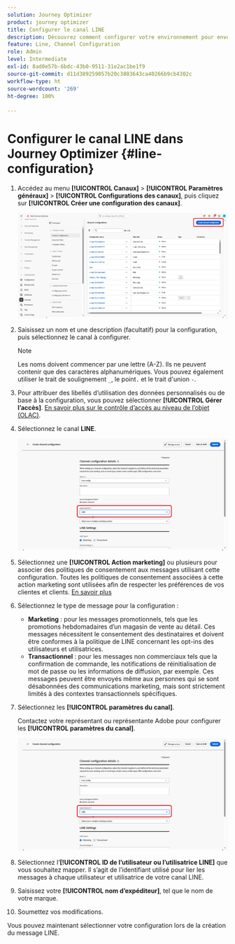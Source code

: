 ```yaml
---
solution: Journey Optimizer
product: journey optimizer
title: Configurer le canal LINE
description: Découvrez comment configurer votre environnement pour envoyer des messages LINE avec Journey Optimizer.
feature: Line, Channel Configuration
role: Admin
level: Intermediate
exl-id: 8ad0e57b-6bdc-43b0-9511-31e2ac1be1f9
source-git-commit: d11d389259057b20c3803643ca40266b9cb4302c
workflow-type: ht
source-wordcount: '269'
ht-degree: 100%

---
```


# Configurer le canal LINE dans Journey Optimizer {#line-configuration}

1. Accédez au menu **[!UICONTROL Canaux]** > **[!UICONTROL Paramètres généraux]** > **[!UICONTROL Configurations des canaux]**, puis cliquez sur **[!UICONTROL Créer une configuration des canaux]**.

   ![](assets/line-config-1.png)

1. Saisissez un nom et une description (facultatif) pour la configuration, puis sélectionnez le canal à configurer.

   >[!NOTE]
   >
   > Les noms doivent commencer par une lettre (A-Z). Ils ne peuvent contenir que des caractères alphanumériques. Vous pouvez également utiliser le trait de soulignement `_`, le point`.` et le trait d&#39;union `-`.

1. Pour attribuer des libellés d’utilisation des données personnalisés ou de base à la configuration, vous pouvez sélectionner **[!UICONTROL Gérer l’accès]**. [En savoir plus sur le contrôle d’accès au niveau de l’objet (OLAC)](../administration/object-based-access.md).

1. Sélectionnez le canal **LINE**.

   ![](assets/line-config-2.png)

1. Sélectionnez une **[!UICONTROL Action marketing]** ou plusieurs pour associer des politiques de consentement aux messages utilisant cette configuration. Toutes les politiques de consentement associées à cette action marketing sont utilisées afin de respecter les préférences de vos clientes et clients. [En savoir plus](../action/consent.md#surface-marketing-actions)

1. Sélectionnez le type de message pour la configuration :

   * **Marketing** : pour les messages promotionnels, tels que les promotions hebdomadaires d’un magasin de vente au détail. Ces messages nécessitent le consentement des destinataires et doivent être conformes à la politique de LINE concernant les opt-ins des utilisateurs et utilisatrices.
   * **Transactionnel** : pour les messages non commerciaux tels que la confirmation de commande, les notifications de réinitialisation de mot de passe ou les informations de diffusion, par exemple. Ces messages peuvent être envoyés même aux personnes qui se sont désabonnées des communications marketing, mais sont strictement limités à des contextes transactionnels spécifiques.

1. Sélectionnez les **[!UICONTROL paramètres du canal]**.

   Contactez votre représentant ou représentante Adobe pour configurer les **[!UICONTROL paramètres du canal]**.

   ![](assets/line-config-2.png)

1. Sélectionnez l’**[!UICONTROL ID de l’utilisateur ou l’utilisatrice LINE]** que vous souhaitez mapper. Il s’agit de l’identifiant utilisé pour lier les messages à chaque utilisateur et utilisatrice de votre canal LINE.

1. Saisissez votre **[!UICONTROL nom d’expéditeur]**, tel que le nom de votre marque.

1. Soumettez vos modifications.

Vous pouvez maintenant sélectionner votre configuration lors de la création du message LINE.
